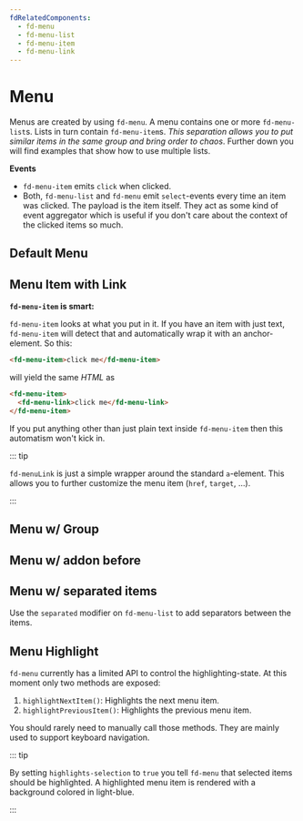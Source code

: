 ```yaml
---
fdRelatedComponents:
  - fd-menu
  - fd-menu-list
  - fd-menu-item
  - fd-menu-link
---
```


# Menu

Menus are created by using `fd-menu`. A menu contains one or more `fd-menu-list`s. Lists in turn contain `fd-menu-item`s. *This separation allows you to put similar items in the same group and bring order to chaos*. Further down you will find examples that show how to use multiple lists.

**Events**

- `fd-menu-item` emits `click` when clicked.
- Both, `fd-menu-list` and `fd-menu` emit `select`-events every time an item was clicked. The payload is the item itself. They act as some kind of event aggregator which is useful if you don't care about the context of the clicked items so much.

## Default Menu

<d-example name="menu">
</d-example>

## Menu Item with Link


**`fd-menu-item` is smart:**

`fd-menu-item` looks at what you put in it. If you have an item with just text, `fd-menu-item` will detect that and automatically wrap it with an anchor-element. So this:

```html
<fd-menu-item>click me</fd-menu-item>
```

will yield the same *HTML* as

```html
<fd-menu-item>
  <fd-menu-link>click me</fd-menu-link>
</fd-menu-item>
```

If you put anything other than just plain text inside `fd-menu-item` then this automatism won't kick in.

::: tip

`fd-menuLink` is just a simple wrapper around the standard `a`-element. This allows you to further customize the menu item (`href`, `target`, …).

:::

<d-example name="menuitem-link">
</d-example>

## Menu w/ Group

<d-example name="menu-group">
</d-example>

## Menu w/ addon before

<d-example name="menu-addon">
</d-example>

## Menu w/ separated items

Use the `separated` modifier on `fd-menu-list` to add separators between the items.

<d-example name="menu-separated">
</d-example>

## Menu Highlight

`fd-menu` currently has a limited API to control the highlighting-state. At this moment only two methods are exposed:

1. `highlightNextItem()`: Highlights the next menu item.
2. `highlightPreviousItem()`: Highlights the previous menu item.

You should rarely need to manually call those methods. They are mainly used to support keyboard navigation.

::: tip

By setting `highlights-selection` to `true` you tell `fd-menu` that selected items should be highlighted. A highlighted menu item is rendered with a background colored in light-blue.

:::

<d-example name="menu-selection">
</d-example>
